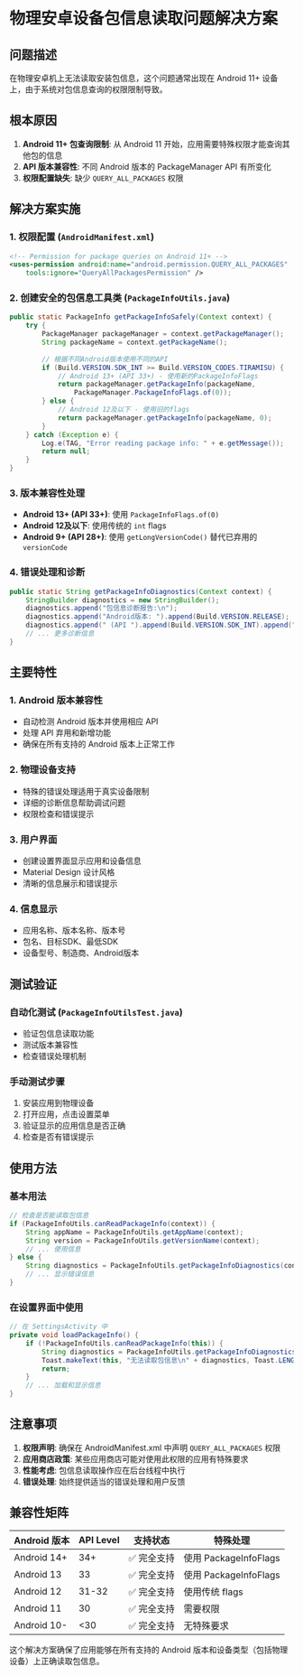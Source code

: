 # 物理安卓设备包信息读取问题解决方案

## 问题描述
在物理安卓机上无法读取安装包信息，这个问题通常出现在 Android 11+ 设备上，由于系统对包信息查询的权限限制导致。

## 根本原因
1. **Android 11+ 包查询限制**: 从 Android 11 开始，应用需要特殊权限才能查询其他包的信息
2. **API 版本兼容性**: 不同 Android 版本的 PackageManager API 有所变化
3. **权限配置缺失**: 缺少 `QUERY_ALL_PACKAGES` 权限

## 解决方案实施

### 1. 权限配置 (`AndroidManifest.xml`)
```xml
<!-- Permission for package queries on Android 11+ -->
<uses-permission android:name="android.permission.QUERY_ALL_PACKAGES" 
    tools:ignore="QueryAllPackagesPermission" />
```

### 2. 创建安全的包信息工具类 (`PackageInfoUtils.java`)
```java
public static PackageInfo getPackageInfoSafely(Context context) {
    try {
        PackageManager packageManager = context.getPackageManager();
        String packageName = context.getPackageName();
        
        // 根据不同Android版本使用不同的API
        if (Build.VERSION.SDK_INT >= Build.VERSION_CODES.TIRAMISU) {
            // Android 13+ (API 33+) - 使用新的PackageInfoFlags
            return packageManager.getPackageInfo(packageName, 
                PackageManager.PackageInfoFlags.of(0));
        } else {
            // Android 12及以下 - 使用旧的flags
            return packageManager.getPackageInfo(packageName, 0);
        }
    } catch (Exception e) {
        Log.e(TAG, "Error reading package info: " + e.getMessage());
        return null;
    }
}
```

### 3. 版本兼容性处理
- **Android 13+ (API 33+)**: 使用 `PackageInfoFlags.of(0)`
- **Android 12及以下**: 使用传统的 `int` flags
- **Android 9+ (API 28+)**: 使用 `getLongVersionCode()` 替代已弃用的 `versionCode`

### 4. 错误处理和诊断
```java
public static String getPackageInfoDiagnostics(Context context) {
    StringBuilder diagnostics = new StringBuilder();
    diagnostics.append("包信息诊断报告:\n");
    diagnostics.append("Android版本: ").append(Build.VERSION.RELEASE);
    diagnostics.append(" (API ").append(Build.VERSION.SDK_INT).append(")\n");
    // ... 更多诊断信息
}
```

## 主要特性

### 1. Android 版本兼容性
- 自动检测 Android 版本并使用相应 API
- 处理 API 弃用和新增功能
- 确保在所有支持的 Android 版本上正常工作

### 2. 物理设备支持
- 特殊的错误处理适用于真实设备限制
- 详细的诊断信息帮助调试问题
- 权限检查和错误提示

### 3. 用户界面
- 创建设置界面显示应用和设备信息
- Material Design 设计风格
- 清晰的信息展示和错误提示

### 4. 信息显示
- 应用名称、版本名称、版本号
- 包名、目标SDK、最低SDK
- 设备型号、制造商、Android版本

## 测试验证

### 自动化测试 (`PackageInfoUtilsTest.java`)
- 验证包信息读取功能
- 测试版本兼容性
- 检查错误处理机制

### 手动测试步骤
1. 安装应用到物理设备
2. 打开应用，点击设置菜单
3. 验证显示的应用信息是否正确
4. 检查是否有错误提示

## 使用方法

### 基本用法
```java
// 检查是否能读取包信息
if (PackageInfoUtils.canReadPackageInfo(context)) {
    String appName = PackageInfoUtils.getAppName(context);
    String version = PackageInfoUtils.getVersionName(context);
    // ... 使用信息
} else {
    String diagnostics = PackageInfoUtils.getPackageInfoDiagnostics(context);
    // ... 显示错误信息
}
```

### 在设置界面中使用
```java
// 在 SettingsActivity 中
private void loadPackageInfo() {
    if (!PackageInfoUtils.canReadPackageInfo(this)) {
        String diagnostics = PackageInfoUtils.getPackageInfoDiagnostics(this);
        Toast.makeText(this, "无法读取包信息\n" + diagnostics, Toast.LENGTH_LONG).show();
        return;
    }
    // ... 加载和显示信息
}
```

## 注意事项

1. **权限声明**: 确保在 AndroidManifest.xml 中声明 `QUERY_ALL_PACKAGES` 权限
2. **应用商店政策**: 某些应用商店可能对使用此权限的应用有特殊要求
3. **性能考虑**: 包信息读取操作应在后台线程中执行
4. **错误处理**: 始终提供适当的错误处理和用户反馈

## 兼容性矩阵

| Android 版本 | API Level | 支持状态 | 特殊处理 |
|-------------|-----------|----------|----------|
| Android 14+ | 34+ | ✅ 完全支持 | 使用 PackageInfoFlags |
| Android 13 | 33 | ✅ 完全支持 | 使用 PackageInfoFlags |
| Android 12 | 31-32 | ✅ 完全支持 | 使用传统 flags |
| Android 11 | 30 | ✅ 完全支持 | 需要权限 |
| Android 10- | <30 | ✅ 完全支持 | 无特殊要求 |

这个解决方案确保了应用能够在所有支持的 Android 版本和设备类型（包括物理设备）上正确读取包信息。